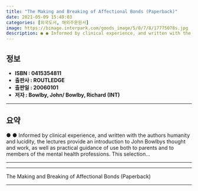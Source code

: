 ```yaml
---
title: "The Making and Breaking of Affectional Bonds (Paperback)"
date: 2021-05-09 15:49:03
categories: [외국도서, 해외주문원서]
image: https://bimage.interpark.com/goods_image/5/0/7/8/17775078s.jpg
description: ● ● Informed by clinical experience, and written with the authors humanity and lucidity, the lectures provide an introduction to John Bowlbys thought and work
---
```


## **정보**

- **ISBN : 0415354811**
- **출판사 : ROUTLEDGE**
- **출판일 : 20060101**
- **저자 : Bowlby, John/ Bowlby, Richard (INT)**

------



## **요약**

●  ●  Informed by clinical experience, and written with the authors humanity and lucidity, the lectures provide an introduction to John Bowlbys thought and work, as well as practical guidance of use both to parents and to members of the mental health professions. This selection... 

------



------


The Making and Breaking of Affectional Bonds (Paperback) 

------


